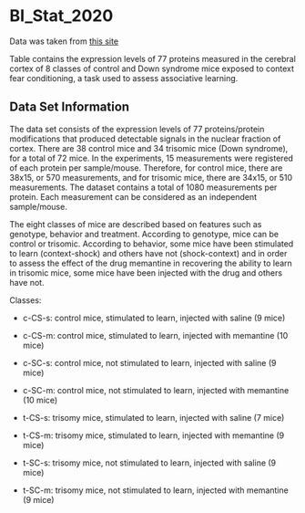 # BI_Stat_2020

Data was taken from [this site](https://archive.ics.uci.edu/ml/datasets/Mice+Protein+Expression#)

Table contains the expression levels of 77 proteins measured in the cerebral 
cortex of 8 classes of control and Down syndrome mice exposed to context fear 
conditioning, a task used to assess associative learning.

## Data Set Information

The data set consists of the expression levels of 77 proteins/protein 
modifications that produced detectable signals in the nuclear fraction of 
cortex. There are 38 control mice and 34 trisomic mice (Down syndrome), for a 
total of 72 mice. In the experiments, 15 measurements were registered of each 
protein per sample/mouse. Therefore, for control mice, there are 38x15, or 570 
measurements, and for trisomic mice, there are 34x15, or 510 measurements. The 
dataset contains a total of 1080 measurements per protein. Each measurement can 
be considered as an independent sample/mouse.

The eight classes of mice are described based on features such as genotype, 
behavior and treatment. According to genotype, mice can be control or trisomic. 
According to behavior, some mice have been stimulated to learn (context-shock) 
and others have not (shock-context) and in order to assess the effect of the 
drug memantine in recovering the ability to learn in trisomic mice, some mice 
have been injected with the drug and others have not.

Classes:

* c-CS-s: control mice, stimulated to learn, injected with saline (9 mice)
* c-CS-m: control mice, stimulated to learn, injected with memantine (10 mice)
* c-SC-s: control mice, not stimulated to learn, injected with saline (9 mice)
* c-SC-m: control mice, not stimulated to learn, injected with memantine (10 mice)


* t-CS-s: trisomy mice, stimulated to learn, injected with saline (7 mice)
* t-CS-m: trisomy mice, stimulated to learn, injected with memantine (9 mice)
* t-SC-s: trisomy mice, not stimulated to learn, injected with saline (9 mice)
* t-SC-m: trisomy mice, not stimulated to learn, injected with memantine (9 mice)